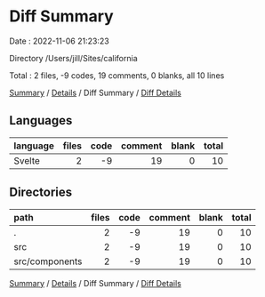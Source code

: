 # Diff Summary

Date : 2022-11-06 21:23:23

Directory /Users/jill/Sites/california

Total : 2 files,  -9 codes, 19 comments, 0 blanks, all 10 lines

[Summary](results.md) / [Details](details.md) / Diff Summary / [Diff Details](diff-details.md)

## Languages
| language | files | code | comment | blank | total |
| :--- | ---: | ---: | ---: | ---: | ---: |
| Svelte | 2 | -9 | 19 | 0 | 10 |

## Directories
| path | files | code | comment | blank | total |
| :--- | ---: | ---: | ---: | ---: | ---: |
| . | 2 | -9 | 19 | 0 | 10 |
| src | 2 | -9 | 19 | 0 | 10 |
| src/components | 2 | -9 | 19 | 0 | 10 |

[Summary](results.md) / [Details](details.md) / Diff Summary / [Diff Details](diff-details.md)